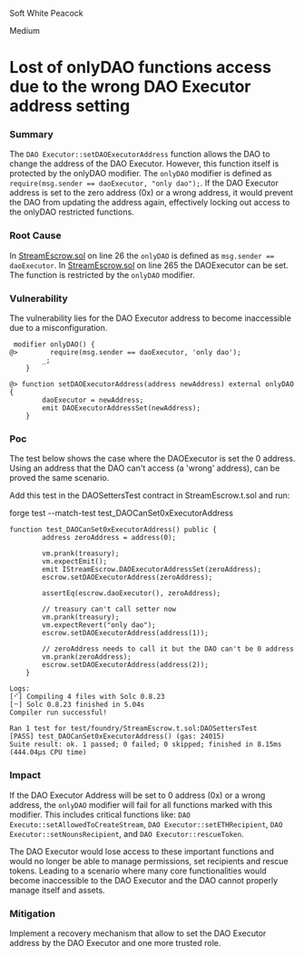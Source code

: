 Soft White Peacock

Medium

# Lost of onlyDAO functions access due to the wrong DAO Executor address setting

### Summary

The `DAO Executor::setDAOExecutorAddress` function allows the DAO to change the address of the DAO Executor. However, this function itself is protected by the onlyDAO modifier. The `onlyDAO` modifier is defined as
`require(msg.sender == daoExecutor, "only dao");`. 
If the DAO Executor address is set to the zero address (0x) or a wrong address, it would prevent the DAO from updating the address again, effectively locking out access to the onlyDAO restricted functions.

### Root Cause

In [StreamEscrow.sol](https://github.com/sherlock-audit/2024-11-nounsdao/blob/main/nouns-monorepo/packages/nouns-contracts/contracts/StreamEscrow.sol#L26) on line 26 the `onlyDAO` is defined as `msg.sender == daoExecutor`. 
In  [StreamEscrow.sol](https://github.com/sherlock-audit/2024-11-nounsdao/blob/main/nouns-monorepo/packages/nouns-contracts/contracts/StreamEscrow.sol#L265) on line 265 the DAOExecutor can be set. The function is restricted by the `onlyDAO` modifier.

### Vulnerability

The vulnerability lies for the DAO Executor address to become inaccessible due to a misconfiguration.

```solidity
 modifier onlyDAO() {
@>        require(msg.sender == daoExecutor, 'only dao');
        _;
    }

@> function setDAOExecutorAddress(address newAddress) external onlyDAO {
        daoExecutor = newAddress;
        emit DAOExecutorAddressSet(newAddress);
    }
```

### Poc
The test below shows the case where the DAOExecutor is set the 0 address. Using an address that the DAO can't access (a 'wrong' address), can be proved the same scenario. 

Add this test in the DAOSettersTest contract in StreamEscrow.t.sol and run:

forge test --match-test  test_DAOCanSet0xExecutorAddress

```solidity
function test_DAOCanSet0xExecutorAddress() public {
        address zeroAddress = address(0);

        vm.prank(treasury);
        vm.expectEmit();
        emit IStreamEscrow.DAOExecutorAddressSet(zeroAddress);
        escrow.setDAOExecutorAddress(zeroAddress);

        assertEq(escrow.daoExecutor(), zeroAddress);

        // treasury can't call setter now
        vm.prank(treasury);
        vm.expectRevert("only dao");
        escrow.setDAOExecutorAddress(address(1));

        // zeroAddress needs to call it but the DAO can't be 0 address
        vm.prank(zeroAddress);
        escrow.setDAOExecutorAddress(address(2));
    }

Logs:
[⠊] Compiling 4 files with Solc 0.8.23
[⠒] Solc 0.8.23 finished in 5.04s
Compiler run successful!

Ran 1 test for test/foundry/StreamEscrow.t.sol:DAOSettersTest
[PASS] test_DAOCanSet0xExecutorAddress() (gas: 24015)
Suite result: ok. 1 passed; 0 failed; 0 skipped; finished in 8.15ms (444.04µs CPU time)
```

### Impact

If the DAO Executor Address will be set to 0 address (0x) or a wrong address, the `onlyDAO` modifier will fail for all functions marked with this modifier. This includes critical functions like: `DAO Executo::setAllowedToCreateStream`, `DAO Executor::setETHRecipient`, `DAO Executor::setNounsRecipient`, and `DAO Executor::rescueToken`.

The DAO Executor would lose access to these important functions and would no longer be able to manage permissions, set recipients and rescue tokens. Leading to a scenario where many core functionalities would become inaccessible to the DAO Executor and the DAO cannot properly manage itself and assets.

### Mitigation

Implement a recovery mechanism that allow to set the DAO Executor address by the DAO Executor and one more trusted role.